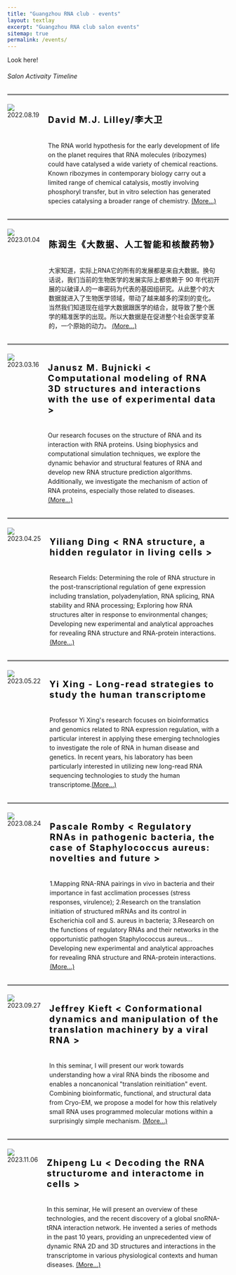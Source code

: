 ```yaml
---
title: "Guangzhou RNA club - events"
layout: textlay
excerpt: "Guangzhou RNA club salon events"
sitemap: true
permalink: /events/
---
```


<html lang="">
<head>
<meta charset="utf-8">
<meta name="viewport" content="width=device-width, initial-scale=1.0, maximum-scale=1.0, user-scalable=no">

</head>
<style>
.item {
  display: flex;
  max-width: 1000px;
  margin: 0 auto;
  border-top: 3px solid grey;
  padding-top:20px;
  }
 #pic {
    padding-right:20px;
 }
.span {
      display: block;
      clear: both;
      padding-left:25px;
      margin: 0.5em 0;
      background: #3b4262;
    }
.details {
    position: relative;
    flex-grow: 1;
      }
#time1 {
        color: #000000;
        font-size: 1.4em;
        margin: 0;
        padding: 20px 20px 20px 20px;
        letter-spacing: 0.1em;
      }
#p1 {
        margin: 0;
        padding-top:15px;
        padding-left: 20px;
        padding-right: 20px;
        padding-bottom: 30px;
        line-height: 150%;
      }

</style>

<body>
<div class="wrapper row2">
  <section class="hoc container clear"> 

  <div class="sectiontitle">
      <p class="nospace font-xs">Look here!</p>
      <h6 class="heading"> Salon Activaity Timeline</h6>
    </div>
  <div class="item">
  <div class="image">
    <div>
      <a href="{{ site.url }}{{ site.baseurl }}/docs/2022-08-19-David.html"><img src="{{ site.url }}{{ site.baseurl }}/images/newspic/David.png" /></a>
      <span>2022.08.19</span>
    </div>
  </div>
  <div class="details">
    <div>
      <h1 id="time1">David M.J. Lilley/李大卫</h1>
      <p id="p1">The RNA world hypothesis for the early development of life on the planet requires that RNA molecules (ribozymes) could have catalysed a wide variety of chemical reactions. Known ribozymes in contemporary biology carry out a limited range of chemical catalysis, mostly involving phosphoryl transfer, but in vitro selection has generated species catalysing a broader range of chemistry. <a href="{{ site.url }}{{ site.baseurl }}/docs/2022-08-19-David.html">(More...) </a> </p>
    </div>
  </div>
</div>

<div class="item">
  <div class="image">
    <div>
      <a href="{{ site.url }}{{ site.baseurl }}/docs/2023-01-04.html"><img src="{{ site.url }}{{ site.baseurl }}/images/newspic/chenrunsheng.png" /></a>
      <span> 2023.01.04</span>
    </div>
  </div>
  <div class="details">
    <div>
      <h1 id="time1">陈润生《大数据、人工智能和核酸药物》</h1>
      <p id="p1"> 大家知道，实际上RNA它的所有的发展都是来自大数据。换句话说，我们当前的生物医学的发展实际上都依赖于 90 年代初开展的以破译人的一串密码为代表的基因组研究。从此整个的大数据就进入了生物医学领域，带动了越来越多的深刻的变化。当然我们知道现在组学大数据跟医学的结合，就导致了整个医学的精准医学的出现。所以大数据是在促进整个社会医学变革的，一个原始的动力。 <a href="{{ site.url }}{{ site.baseurl }}/docs/2023-01-04.html">(More...) </a> </p>
    </div>
  </div>
</div>
<div class="item">
  <div class="image">
    <div>
      <a href="{{ site.url }}{{ site.baseurl }}/docs/2023-03-16.html"><img src="{{ site.url }}{{ site.baseurl }}/images/newspic/Janusz.png" /></a>
      <span> 2023.03.16</span>
    </div>
  </div>
  <div class="details">
    <div>
      <h1 id="time1">Janusz M. Bujnicki < Computational modeling of RNA 3D structures and interactions with the use of experimental data ></h1>
      <p id="p1"> Our research focuses on the structure of RNA and its interaction with RNA proteins. Using biophysics and computational simulation techniques, we explore the dynamic behavior and structural features of RNA and develop new RNA structure prediction algorithms. Additionally, we investigate the mechanism of action of RNA proteins, especially those related to diseases. <a href="{{ site.url }}{{ site.baseurl }}/docs/2023-03-16.html">(More...) </a> </p>
    </div>
  </div>
</div>
<div class="item">
  <div class="image">
    <div>
      <a href="{{ site.url }}{{ site.baseurl }}/docs/2023-04-25.html"><img src="{{ site.url }}{{ site.baseurl }}/images/newspic/Yiliang_Ding.png" /></a>
      <span> 2023.04.25</span>
    </div>
  </div>
  <div class="details">
    <div>
      <h1 id="time1">Yiliang Ding < RNA structure, a hidden regulator in living cells ></h1>
      <p id="p1"> Research Fields: Determining the role of RNA structure in the post-transcriptional regulation of gene expression including translation, polyadenylation, RNA splicing, RNA stability and RNA processing; 
      Exploring how RNA structures alter in response to environmental changes;
      Developing new experimental and analytical approaches for revealing RNA structure and RNA-protein interactions. <a href="{{ site.url }}{{ site.baseurl }}/docs/2023-04-25.html">(More...) </a> </p>
    </div>
  </div>
</div>
<div class="item">
  <div class="image">
    <div>
      <a href="{{ site.url }}{{ site.baseurl }}/docs/2023-05-22.html"><img src="{{ site.url }}{{ site.baseurl }}/images/newspic/Yi_Xing.png" /></a>
      <span> 2023.05.22</span>
    </div>
  </div>
  <div class="details">
    <div>
      <h1 id="time1">Yi Xing - Long-read strategies to study the human transcriptome </h1>
      <p id="p1">Professor Yi Xing's research focuses on bioinformatics and genomics related to RNA expression regulation, with a particular interest in applying these emerging technologies to investigate the role of RNA in human disease and genetics. In recent years, his laboratory has been particularly interested in utilizing new long-read RNA sequencing technologies to study the human transcriptome.<a href="{{ site.url }}{{ site.baseurl }}/docs/2023-05-22.html">(More...) </a></p>
    </div>
  </div>
</div>
<div class="item">
  <div class="image">
    <div>
      <a href="{{ site.url }}{{ site.baseurl }}/docs/2023-08-24.html"><img src="{{ site.url }}{{ site.baseurl }}/images/newspic/Pascale_Romby.png" /></a>
      <span> 2023.08.24</span>
    </div>
  </div>
  <div class="details">
    <div>
      <h1 id="time1">Pascale Romby < Regulatory RNAs in pathogenic bacteria, the case of Staphylococcus aureus: novelties and future ></h1>
      <p id="p1"> 1.Mapping RNA-RNA pairings in vivo in bacteria and their importance in fast acclimation processes (stress responses, virulence); 2.Research on the translation initiation of structured mRNAs and its control in Escherichia coll and S. aureus in bacteria; 3.Research on the functions of regulatory RNAs and their networks in the opportunistic pathogen Staphylococcus aureus...<br>
      Developing new experimental and analytical approaches for revealing RNA structure and RNA-protein interactions. <a href="{{ site.url }}{{ site.baseurl }}/docs/2023-08-24.html">(More...) </a> </p>
    </div>
  </div>
</div>
<div class="item">
  <div class="image">
    <div>
      <a href="{{ site.url }}{{ site.baseurl }}/docs/2023-09-27.html"><img src="{{ site.url }}{{ site.baseurl }}/images/newspic/Jeffrey_Kieft.png" /></a>
      <span> 2023.09.27</span>
    </div>
  </div>
  <div class="details">
    <div>
      <h1 id="time1">Jeffrey Kieft < Conformational dynamics and manipulation of the translation machinery by a viral RNA ></h1>
      <p id="p1"> In this seminar, I will present our work towards understanding how a viral RNA binds the ribosome and enables a noncanonical "translation reinitiation" event. Combining bioinformatic, functional, and structural data from Cryo-EM, we propose a model for how this relatively small RNA uses programmed molecular motions within a surprisingly simple mechanism. <a href="{{ site.url }}{{ site.baseurl }}/docs/2023-09-27.html">(More...) </a> </p>
    </div>
  </div>
</div>
<div class="item">
  <div class="image">
    <div>
      <a href="{{ site.url }}{{ site.baseurl }}/docs/2023-11-06.html"><img src="{{ site.url }}{{ site.baseurl }}/images/newspic/Zhipeng_Lu.png" /></a>
      <span> 2023.11.06</span>
    </div>
  </div>
  <div class="details">
    <div>
      <h1 id="time1">Zhipeng Lu < Decoding the RNA structurome and interactome in cells ></h1>
      <p id="p1"> In this seminar, He will present an overview of these technologies, and the recent discovery of a global snoRNA-tRNA interaction network. He invented a series of methods in the past 10 years, providing an unprecedented view of dynamic RNA 2D and 3D structures and interactions in the transcriptome in various physiological contexts and human diseases. <a href="{{ site.url }}{{ site.baseurl }}/docs/2023-11-06.html">(More...) </a> </p>
    </div>
  </div>
</div>
 <!--<div class="item">
  <div class="image">
    <div>
      <img src="{{ site.url }}{{ site.baseurl }}/images/RNA_club_logo.jpg" />
      <span>16.11.2022</span>
    </div>
  </div>
  <div class="details">
    <div>
      <h1 id="time1">Proin consectetur</h1>
      <p id="p1">Quisque vestibulum iaculis felis eget varius. Morbi bibendum lectus felis, sed vehicula purus pellentesque eu. Maecenas sit amet libero vel nunc porta tincidunt fringilla nec mauris. Phasellus pharetra pharetra massa. Ut maximus purus eget libero dapibus, sit amet ultricies eros auctor. Nulla tristique dui nec libero rhoncus, et dictum odio lobortis. Proin consectetur nec sapien hendrerit lobortis. Proin mi odio, mollis ac ullamcorper in, pellentesque non nulla. In pretium purus at posuere efficitur. Donec eget cursus quam, in mollis libero. Mauris tempor volutpat sodales. Nulla in odio nec metus elementum ultricies sit amet vel dolor. Nunc non ligula at libero eleifend consectetur nec eu felis. Sed tristique vel ante eu pulvinar. Pellentesque elementum congue iaculis. Integer lorem sapien, vestibulum sed semper sed, dictum nec purus. Aenean porttitor interdum iaculis. </p>
    </div>
  </div>
</div>-->
  
    
  </section>
</div>
</body>
</html>